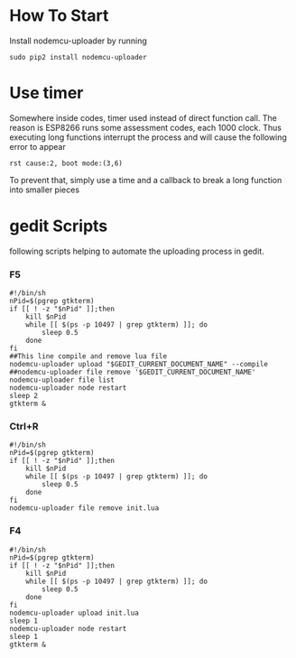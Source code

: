# How To Start

Install nodemcu-uploader by running

```
sudo pip2 install nodemcu-uploader
```

# Use timer
Somewhere inside codes, timer used instead of direct function call.
The reason is ESP8266 runs some assessment codes, each 1000 clock.  Thus executing long functions interrupt the process and will  cause the following error to appear

```
rst cause:2, boot mode:(3,6)
```

To prevent that, simply use a time and a callback to break a long function into smaller pieces

# gedit Scripts
following scripts helping to automate the uploading process in gedit.

### F5

```
#!/bin/sh
nPid=$(pgrep gtkterm)
if [[ ! -z "$nPid" ]];then
	kill $nPid 
	while [[ $(ps -p 10497 | grep gtkterm) ]]; do
		sleep 0.5
	done
fi
##This line compile and remove lua file
nodemcu-uploader upload "$GEDIT_CURRENT_DOCUMENT_NAME" --compile
##nodemcu-uploader file remove '$GEDIT_CURRENT_DOCUMENT_NAME'
nodemcu-uploader file list
nodemcu-uploader node restart
sleep 2
gtkterm &
```

### Ctrl+R

```
#!/bin/sh
nPid=$(pgrep gtkterm)
if [[ ! -z "$nPid" ]];then
	kill $nPid 
	while [[ $(ps -p 10497 | grep gtkterm) ]]; do
		sleep 0.5
	done
fi
nodemcu-uploader file remove init.lua
```

### F4

```
#!/bin/sh
nPid=$(pgrep gtkterm)
if [[ ! -z "$nPid" ]];then
	kill $nPid 
	while [[ $(ps -p 10497 | grep gtkterm) ]]; do
		sleep 0.5
	done
fi
nodemcu-uploader upload init.lua
sleep 1
nodemcu-uploader node restart
sleep 1
gtkterm &
```
